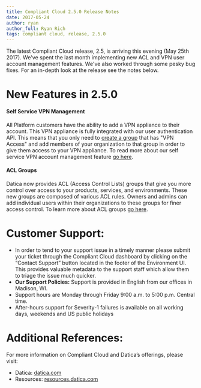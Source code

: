 ```yaml
---
title: Compliant Cloud 2.5.0 Release Notes
date: 2017-05-24
author: ryan
author_full: Ryan Rich
tags: compliant cloud, release, 2.5.0
---
```

The latest Compliant Cloud release, 2.5, is arriving this evening (May 25th 2017). We've spent the last month implementing new ACL and VPN user account management features. We've also worked through some pesky bug fixes. For an in-depth look at the release see the notes below.

# New Features in 2.5.0

#### Self Service VPN Management
All Platform customers have the ability to add a VPN appliance to their account. This VPN appliance is fully integrated with our user authentication API. This means that you only need to [create a group](//resources.datica.com/compliant-cloud/articles/concepts/organizations/#creating-and-deleting-groups) that has "VPN Access" and add members of your organization to that group in order to give them access to your VPN appliance. To read more about our self service VPN account management feature [go here](//resources.datica.com/compliant-cloud/articles/vpn-user-management/).

#### ACL Groups
Datica now provides ACL (Access Control Lists) groups that give you more control over access to your products, services, and environments. These new groups are composed of various ACL rules. Owners and admins can add individual users within their organizations to these groups for finer access control. To learn more about ACL groups [go here](//resources.datica.com/compliant-cloud/articles/concepts/acl-groups/).

# Customer Support:
- In order to tend to your support issue in a timely manner please submit your ticket through the Compliant Cloud dashboard by clicking on the “Contact Support” button located in the footer of the Environment UI. This provides valuable metadata to the support staff which allow them to triage the issue much quicker.
- **Our Support Policies:** Support is provided in English from our offices in Madison, WI.
- Support hours are Monday through Friday 9:00 a.m. to 5:00 p.m. Central time.
- After-hours support for Severity-1 failures is available on all working days, weekends and US public holidays

# Additional References:
For more information on Compliant Cloud and Datica’s offerings, please visit:

- Datica: [datica.com](//datica.com)
- Resources: [resources.datica.com](//resources.datica.com)
